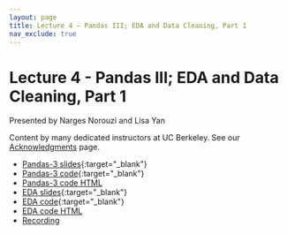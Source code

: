 ```yaml
---
layout: page
title: Lecture 4 – Pandas III; EDA and Data Cleaning, Part 1
nav_exclude: true
---
```


# Lecture 4 - Pandas III; EDA and Data Cleaning, Part 1

Presented by Narges Norouzi and Lisa Yan

Content by many dedicated instructors at UC Berkeley. See our [Acknowledgments](../../acks) page.

- [Pandas-3 slides](https://docs.google.com/presentation/d/1E18RSwK8-wiYApZ3NaAe3Kw1g7Kxc-PoRwkG-RSx0B0/edit?usp=sharing){:target="_blank"}
- [Pandas-3 code](https://data100.datahub.berkeley.edu/hub/user-redirect/git-pull?repo=https%3A%2F%2Fgithub.com%2FDS-100%2Fsp23&branch=main&urlpath=lab%2Ftree%2Fsp23%2Flecture%2Flec04%2Flec04-pandas-iii.ipynb){:target="_blank"}
- [Pandas-3 code HTML](../../resources/assets/lectures/lec04/lec04-pandas-iii.html)
- [EDA slides](https://docs.google.com/presentation/d/1Eido4kbnbXc2VxtLZUqkE8gFu-t8fcoEn-X5HFLrhNc/edit?usp=sharing){:target="_blank"}
- [EDA code](https://data100.datahub.berkeley.edu/hub/user-redirect/git-pull?repo=https%3A%2F%2Fgithub.com%2FDS-100%2Fsp23&branch=main&urlpath=lab%2Ftree%2Fsp23%2Flecture%2Flec04%2Flec04-eda.ipynb){:target="_blank"}
- [EDA code HTML](../../resources/assets/lectures/lec04/lec04-eda.html)
- [Recording](https://youtu.be/g4vlBZYKmQ8)

